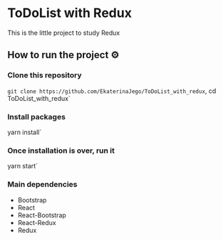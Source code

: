# ToDoList with Redux

This is the little project to study Redux

## How to run the project ⚙️

### Clone this repository

`git clone https://github.com/EkaterinaJego/ToDoList_with_redux`,
cd ToDoList_with_redux`

### Install packages

yarn install`

### Once installation is over, run it

yarn start`

### Main dependencies

- Bootstrap
- React
- React-Bootstrap
- React-Redux
- Redux
